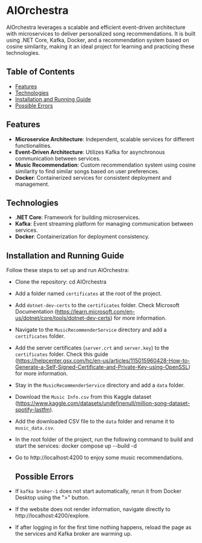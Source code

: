 # AIOrchestra
AIOrchestra leverages a scalable and efficient event-driven architecture with microservices to deliver personalized song recommendations. It is built using .NET Core, Kafka, Docker, and a recommendation system based on cosine similarity, making it an ideal project for learning and practicing these technologies.

## Table of Contents
- [Features](#features)
- [Technologies](#technologies)
- [Installation and Running Guide](#installation-and-running-guide)
- [Possible Errors](#possible-errors)

## Features
- **Microservice Architecture**: Independent, scalable services for different functionalities.
- **Event-Driven Architecture**: Utilizes Kafka for asynchronous communication between services.
- **Music Recommendation**: Custom recommendation system using cosine similarity to find similar songs based on user preferences.
- **Docker**: Containerized services for consistent deployment and management.

## Technologies
- **.NET Core**: Framework for building microservices.
- **Kafka**: Event streaming platform for managing communication between services.
- **Docker**: Containerization for deployment consistency.

## Installation and Running Guide
Follow these steps to set up and run AIOrchestra:

- Clone the repository:
  cd AIOrchestra

- Add a folder named `certificates` at the root of the project.

- Add `dotnet-dev-certs` to the `certificates` folder. Check Microsoft Documentation (https://learn.microsoft.com/en-us/dotnet/core/tools/dotnet-dev-certs) for more information.

- Navigate to the `MusicRecommenderService` directory and add a `certificates` folder.

- Add the server certificates (`server.crt` and `server.key`) to the `certificates` folder. Check this guide (https://helpcenter.gsx.com/hc/en-us/articles/115015960428-How-to-Generate-a-Self-Signed-Certificate-and-Private-Key-using-OpenSSL) for more information.

- Stay in the `MusicRecommenderService` directory and add a `data` folder.

- Download the `Music Info.csv` from this Kaggle dataset (https://www.kaggle.com/datasets/undefinenull/million-song-dataset-spotify-lastfm).

- Add the downloaded CSV file to the `data` folder and rename it to `music_data.csv`.

- In the root folder of the project, run the following command to build and start the services:
  docker compose up --build -d

- Go to http://localhost:4200 to enjoy some music recommendations.

  ## Possible Errors
- If `kafka broker-1` does not start automatically, rerun it from Docker Desktop using the ">" button.
- If the website does not render information, navigate directly to http://localhost:4200/explore.
- If after logging in for the first time nothing happens, reload the page as the services and Kafka broker are warming up.
